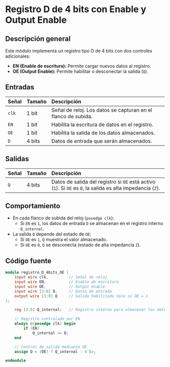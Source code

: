 # Registro D de 4 bits con Enable y Output Enable

## Descripción general
Este módulo implementa un registro tipo D de 4 bits con dos controles adicionales:  
- **EN (Enable de escritura):** Permite cargar nuevos datos al registro.  
- **OE (Output Enable):** Permite habilitar o desconectar la salida (`Q`).

## Entradas
| Señal | Tamaño | Descripción |
|:-----|:-------|:------------|
| `clk` | 1 bit | Señal de reloj. Los datos se capturan en el flanco de subida. |
| `EN` | 1 bit | Habilita la escritura de datos en el registro. |
| `OE` | 1 bit | Habilita la salida de los datos almacenados. |
| `D`  | 4 bits | Datos de entrada que serán almacenados. |

## Salidas
| Señal | Tamaño | Descripción |
|:-----|:-------|:------------|
| `Q` | 4 bits | Datos de salida del registro si `OE` está activo (`1`). Si `OE` es `0`, la salida es alta impedancia (`Z`). |

## Comportamiento
- En cada flanco de subida del reloj (`posedge clk`):
  - Si `EN` es `1`, los datos de entrada `D` se almacenan en el registro interno `Q_internal`.
- La salida `Q` depende del estado de `OE`:
  - Si `OE` es `1`, `Q` muestra el valor almacenado.
  - Si `OE` es `0`, `Q` se desconecta (estado de alta impedancia `Z`).

## Código fuente

```verilog
module registro_D_4bits_OE (
    input wire clk,         // Señal de reloj
    input wire EN,          // Enable de escritura
    input wire OE,          // Output enable
    input wire [3:0] D,     // Datos de entrada
    output wire [3:0] Q     // Salida habilitada solo si OE = 1
);

    reg [3:0] Q_internal;   // Registro interno para almacenar los datos

    // Registro controlado por EN
    always @(posedge clk) begin
        if (EN)
            Q_internal <= D;
    end

    // Control de salida mediante OE
    assign Q = (OE) ? Q_internal : 4'bz;

endmodule
